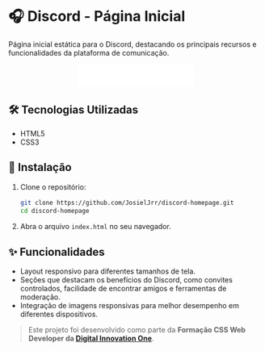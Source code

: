 # 🎧 Discord - Página Inicial

Página inicial estática para o Discord, destacando os principais recursos e funcionalidades da plataforma de comunicação.

<div align="center">
  <img src="assets/images/Group-800w.png" alt="Logo do Discord">
</div>

## 🛠️ Tecnologias Utilizadas
- HTML5
- CSS3
  
## 🚀 Instalação
1. Clone o repositório:
   ```bash
   git clone https://github.com/JosielJrr/discord-homepage.git
   cd discord-homepage
   ```
2. Abra o arquivo `index.html` no seu navegador.

## ✨ Funcionalidades
- Layout responsivo para diferentes tamanhos de tela.
- Seções que destacam os benefícios do Discord, como convites controlados, facilidade de encontrar amigos e ferramentas de moderação.
- Integração de imagens responsivas para melhor desempenho em diferentes dispositivos.

 >Este projeto foi desenvolvido como parte da **Formação CSS Web Developer da [Digital Innovation One](https://www.dio.me/)**.

